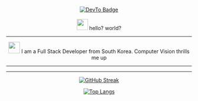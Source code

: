 <br>
<div id="header" align="center">
<!--   <img src="https://media1.giphy.com/media/jdPMeyv9rn0hZHh8n9/giphy.gif" width="100"/> -->
  
  <div id="badges">
    <a href="https://dev.to/keonungs">
      <img src="https://img.shields.io/badge/DevTo-blue?style=for-the-badge&logo=dev.to&logoColor=white" alt="DevTo Badge"/>
    </a>
  </div>
  
  <img src="https://komarev.com/ghpvc/?username=keonungs&style=flat-square&color=blue" alt=""/>
  <img src="https://img.shields.io/github/followers/keonungs?style=social" alt="" />

  
<br>
<img src="https://media.giphy.com/media/hvRJCLFzcasrR4ia7z/giphy.gif" width="30px"/>
hello? world?
  
</div>

<div align="center">
<!--   <img src="https://media.giphy.com/media/dWesBcTLavkZuG35MI/giphy.gif" width="600" height="300"/> -->
</div>

---

<div align="center">
<img src="https://media.giphy.com/media/WUlplcMpOCEmTGBtBW/giphy.gif" width="31"> I am a Full Stack Developer from South Korea.
Computer Vision thrills me up

</div>

---


---
<div align="center">
    
[![GitHub Streak](http://github-readme-streak-stats.herokuapp.com?user=keonungs&theme=dark&background=000000)](https://git.io/streak-stats)

[![Top Langs](https://github-readme-stats.vercel.app/api/top-langs/?username=keonungs&theme=dark&background=000000)](https://github.com/anuraghazra/github-readme-stats)
</div>
